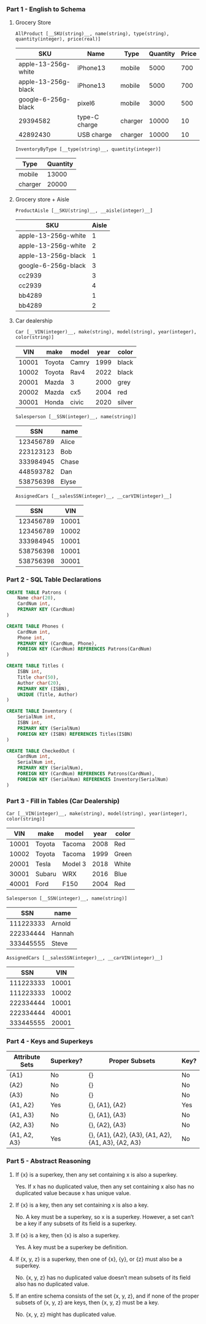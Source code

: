 ### Part 1 - English to Schema

1. Grocery Store
    
    `AllProduct [__SKU(string)__, name(string), type(string), quantity(integer), price(real)]`
    
    | SKU | Name | Type | Quantity | Price |
    | --- | --- | --- | --- | --- |
    | apple-13-256g-white | iPhone13 | mobile | 5000 | 700 |
    | apple-13-256g-black | iPhone13 | mobile | 5000 | 700 |
    | google-6-256g-black | pixel6 | mobile | 3000 | 500 |
    | 29394582 | type-C charge | charger | 10000 | 10 |
    | 42892430 | USB charge | charger | 10000 | 10 |
    
    `InventoryByType [__type(string)__, quantity(integer)]`
    
    | Type | Quantity |
    | --- | --- |
    | mobile | 13000 |
    | charger | 20000 |
2. Grocery store + Aisle
    
    `ProductAisle [__SKU(string)__, __aisle(integer)__]`
    
    | SKU | Aisle |
    | --- | --- |
    | apple-13-256g-white | 1 |
    | apple-13-256g-white | 2 |
    | apple-13-256g-black | 1 |
    | google-6-256g-black | 3 |
    | cc2939 | 3 |
    | cc2939 | 4 |
    | bb4289 | 1 |
    | bb4289 | 2 |
3. Car dealership
    
    `Car [__VIN(integer)__, make(string), model(string), year(integer), color(string)]`
    
    | VIN | make | model | year | color |
    | --- | --- | --- | --- | --- |
    | 10001 | Toyota | Camry | 1999 | black |
    | 10002 | Toyota | Rav4 | 2022 | black |
    | 20001 | Mazda | 3 | 2000 | grey |
    | 20002 | Mazda | cx5 | 2004 | red |
    | 30001 | Honda | civic | 2020 | silver |
    
    `Salesperson [__SSN(integer)__, name(string)]`
    
    | SSN | name |
    | --- | --- |
    | 123456789 | Alice |
    | 223123123 | Bob |
    | 333984945 | Chase |
    | 448593782 | Dan |
    | 538756398 | Elyse |
    
    `AssignedCars [__salesSSN(integer)__, __carVIN(integer)__]`
    
    | SSN | VIN |
    | --- | --- |
    | 123456789 | 10001 |
    | 123456789 | 10002 |
    | 333984945 | 10001 |
    | 538756398 | 10001 |
    | 538756398 | 30001 |

### Part 2 - SQL Table Declarations

```sql
CREATE TABLE Patrons (
    Name char(20),
    CardNum int,
    PRIMARY KEY (CardNum)
)

CREATE TABLE Phones (
    CardNum int,
    Phone int,
    PRIMARY KEY (CardNum, Phone),
    FOREIGN KEY (CardNum) REFERENCES Patrons(CardNum)
)

CREATE TABLE Titles (
    ISBN int,
    Title char(50),
    Author char(20),
    PRIMARY KEY (ISBN),
    UNIQUE (Title, Author)
)

CREATE TABLE Inventory (
    SerialNum int,
    ISBN int,
    PRIMARY KEY (SerialNum)
    FOREIGN KEY (ISBN) REFERENCES Titles(ISBN)
)

CREATE TABLE CheckedOut (
    CardNum int,
    SerialNum int,
    PRIMARY KEY (SerialNum),
    FOREIGN KEY (CardNum) REFERENCES Patrons(CardNum),
    FOREIGN KEY (SerialNum) REFERENCES Inventory(SerialNum)
)
```

### Part 3 - Fill in Tables (Car Dealership)

`Car [__VIN(integer)__, make(string), model(string), year(integer), color(string)]`

| VIN | make | model | year | color |
| --- | --- | --- | --- | --- |
| 10001 | Toyota | Tacoma | 2008 | Red |
| 10002 | Toyota | Tacoma | 1999 | Green |
| 20001 | Tesla | Model 3 | 2018 | White |
| 30001 | Subaru | WRX | 2016 | Blue |
| 40001 | Ford | F150 | 2004 | Red |

`Salesperson [__SSN(integer)__, name(string)]`

| SSN | name |
| --- | --- |
| 111223333 | Arnold |
| 222334444 | Hannah |
| 333445555 | Steve |

`AssignedCars [__salesSSN(integer)__, __carVIN(integer)__]`

| SSN | VIN |
| --- | --- |
| 111223333 | 10001 |
| 111223333 | 10002 |
| 222334444 | 10001 |
| 222334444 | 40001 |
| 333445555 | 20001 |

### Part 4 - Keys and Superkeys

| Attribute Sets | Superkey? | Proper Subsets | Key? |
| --- | --- | --- | --- |
| {A1} | No | {} | No |
| {A2} | No | {} | No |
| {A3} | No | {} | No |
| {A1, A2} | Yes | {}, {A1}, {A2} | Yes |
| {A1, A3} | No | {}, {A1}, {A3} | No |
| {A2, A3} | No | {}, {A2}, {A3} | No |
| {A1, A2, A3} | Yes | {}, {A1}, {A2}, {A3}, {A1, A2}, {A1, A3}, {A2, A3} | No |

### Part 5 - Abstract Reasoning

1. If {x} is a superkey, then any set containing x is also a superkey.
    
    Yes. If x has no duplicated value, then any set containing x also has no duplicated value because x has unique value.
    
2. If {x} is a key, then any set containing x is also a key.
    
    No. A key must be a superkey, so x is a superkey. However, a set can’t be a key if any subsets of its field is a superkey. 
    
3. If {x} is a key, then {x} is also a superkey.
    
    Yes. A key must be a superkey be definition.
    
4. If {x, y, z} is a superkey, then one of {x}, {y}, or {z} must also be a superkey.
    
    No. {x, y, z} has no duplicated value doesn’t mean subsets of its field also has no duplicated value.
    
5. If an entire schema consists of the set {x, y, z}, and if none of the proper subsets of {x, y, z} are keys, then {x, y, z} must be a key.
    
    No. {x, y, z} might has duplicated value.
